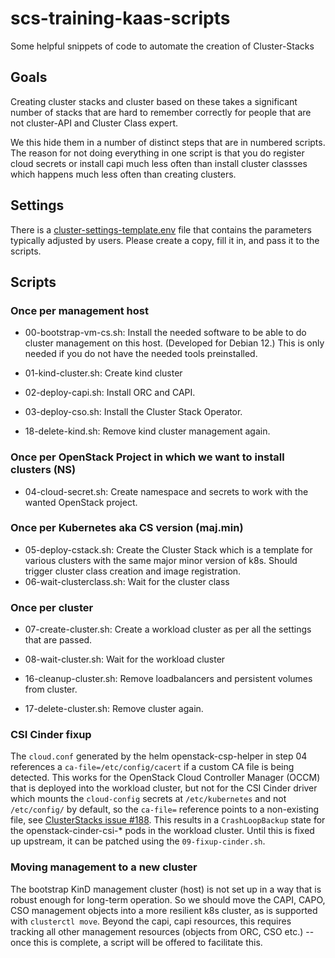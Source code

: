 # scs-training-kaas-scripts
Some helpful snippets of code to automate the creation of Cluster-Stacks

## Goals
Creating cluster stacks and cluster based on these takes a significant
number of stacks that are hard to remember correctly for people that are
not cluster-API and Cluster Class expert.

We this hide them in a number of distinct steps that are in numbered scripts.
The reason for not doing everything in one script is that you do register
cloud secrets or install capi much less often than install cluster classses
which happens much less often than creating clusters.

## Settings
There is a [cluster-settings-template.env](cluster-settings-template.env) file
that contains the parameters typically adjusted by users. Please create a
copy, fill it in, and pass it to the scripts.

## Scripts
### Once per management host
* 00-bootstrap-vm-cs.sh: Install the needed software to be able to do
  cluster management on this host. (Developed for Debian 12.)
  This is only needed if you do not have the needed tools preinstalled.
* 01-kind-cluster.sh: Create kind cluster
* 02-deploy-capi.sh: Install ORC and CAPI.
* 03-deploy-cso.sh: Install the Cluster Stack Operator.

* 18-delete-kind.sh: Remove kind cluster management again.

### Once per OpenStack Project in which we want to install clusters (NS)
* 04-cloud-secret.sh: Create namespace and secrets to work with the
  wanted OpenStack project.

### Once per Kubernetes aka CS version (maj.min)
* 05-deploy-cstack.sh: Create the Cluster Stack which is a template
  for various clusters with the same major minor version of k8s.
  Should trigger cluster class creation and image registration.
* 06-wait-clusterclass.sh: Wait for the cluster class

### Once per cluster
* 07-create-cluster.sh: Create a workload cluster as per all the settings
  that are passed.
* 08-wait-cluster.sh: Wait for the workload cluster

* 16-cleanup-cluster.sh: Remove loadbalancers and persistent volumes from cluster.
* 17-delete-cluster.sh: Remove cluster again.

### CSI Cinder fixup
The `cloud.conf` generated by the helm openstack-csp-helper in step 04
references a `ca-file=/etc/config/cacert` if a custom CA file is being
detected. This works for the OpenStack Cloud Controller Manager (OCCM)
that is deployed into the workload cluster, but not for the CSI Cinder
driver which mounts the `cloud-config` secrets at `/etc/kubernetes`
and not `/etc/config/` by default, so the `ca-file=` reference points
to a non-existing file, see [ClusterStacks issue #188](https://github.com/SovereignCloudStack/cluster-stacks/issues/188).
This results in a `CrashLoopBackup` state for
the openstack-cinder-csi-* pods in the workload cluster. Until this
is fixed up upstream, it can be patched using the `09-fixup-cinder.sh`.

### Moving management to a new cluster
The bootstrap KinD management cluster (host) is not set up in a way
that is robust enough for long-term operation. So we should move the
CAPI, CAPO, CSO management objects into a more resilient k8s cluster,
as is supported with `clusterctl move`. Beyond the capi, capi resources,
this requires tracking all other management resources (objects from
ORC, CSO etc.) -- once this is complete, a script will be offered
to facilitate this.
